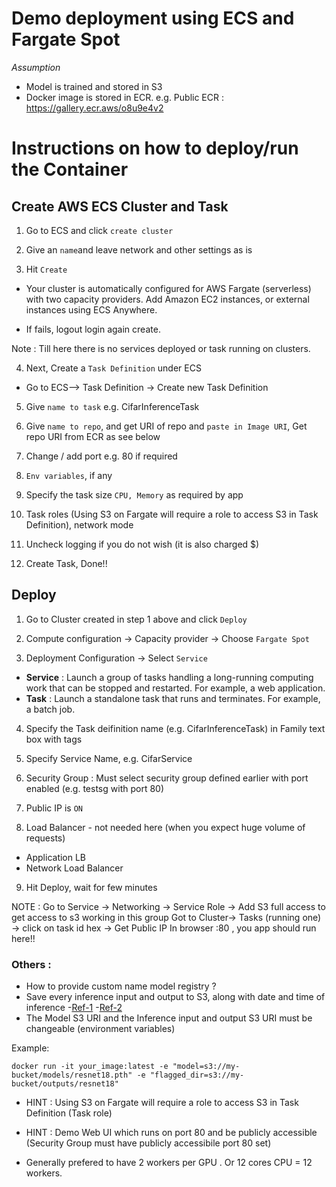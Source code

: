 # Demo deployment using ECS and Fargate Spot

*Assumption*

- Model is trained and stored in S3
- Docker image is stored in ECR. e.g. Public ECR : https://gallery.ecr.aws/o8u9e4v2

# Instructions on how to deploy/run the Container

## Create AWS ECS Cluster and Task

1. Go to ECS and click ```create cluster```

2. Give an ```name```and leave network and other settings as is

3. Hit ```Create```

- Your cluster is automatically configured for AWS Fargate (serverless) with two capacity providers. Add Amazon EC2 instances, or external instances using ECS Anywhere.

- If fails, logout login again create.

Note : Till here there is no services deployed or task running on clusters.

4. Next, Create a ```Task Definition``` under ECS

- Go to ECS--> Task Definition -> Create new Task Definition

5. Give ```name to task``` e.g. CifarInferenceTask

6. Give ```name to repo```, and get URI of repo and ```paste in Image URI```, Get repo URI from ECR as see below

7. Change / add port e.g. 80 if required

8. ```Env variables```, if any

9. Specify the task size ```CPU, Memory``` as required by app

10. Task roles (Using S3 on Fargate will require a role to access S3 in Task Definition), network mode 

11. Uncheck logging if you do not wish (it is also charged $)

12. Create Task, Done!!


## Deploy

1. Go to Cluster created in step 1 above and click ```Deploy```

2. Compute configuration -> Capacity provider -> Choose ```Fargate Spot```

3. Deployment Configuration -> Select ```Service```
- **Service** : Launch a group of tasks handling a long-running computing work that can be stopped and restarted. For example, a web application. 
- **Task** : Launch a standalone task that runs and terminates. For example, a batch job. 

4. Specify the Task deifinition name (e.g. CifarInferenceTask) in Family text box with tags 

5. Specify Service Name, e.g. CifarService 

6. Security Group : Must select security group defined earlier with port enabled (e.g. testsg with port 80) 

7. Public IP is ```ON``` 

8. Load Balancer - not needed here (when you expect huge volume of requests) 
- Application LB 
- Network Load Balancer 

9. Hit Deploy, wait for few minutes 

NOTE : Go to Service -> Networking -> Service Role -> Add S3 full access to get access to s3 working in this group Got to Cluster-> Tasks (running one) -> click on task id hex -> Get Public IP In browser :80 , you app should run here!!


### Others :
- How to provide custom name model registry ?
- Save every inference input and output to S3, along with date and time of inference
    -[Ref-1](https://gradio.app/using_flagging/)
    -[Ref-2](https://github.com/gradio-app/gradio/blob/master/gradio/flagging.py)
- The Model S3 URI and the Inference input and output S3 URI must be changeable (environment variables)

Example: 
```
docker run -it your_image:latest -e "model=s3://my-bucket/models/resnet18.pth" -e "flagged_dir=s3://my-bucket/outputs/resnet18"
```
- HINT : Using S3 on Fargate will require a role to access S3 in Task Definition (Task role)
- HINT : Demo Web UI which runs on port 80 and be publicly accessible (Security Group must have publicly accessibile port 80 set)



- Generally prefered to have 2 workers per GPU . Or 12 cores CPU = 12 workers.